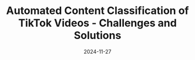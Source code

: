 ---
title: "Automated Content Classification of TikTok Videos - Challenges and Solutions"
collection: talks
permalink: /talks/2024-11-27-Automated-Content-Classification-of-TikTok-Videos-Challenges-and-Solutions
date: 2024-11-27
venue: 'Visual Aspects of Political Communication and Digital Platforms'
paperurl: 'https://www.collegium.ethz.ch/events/fellow-year-2024-2025/visual-aspects-of-political-communication-and-digital-platforms'
doi: 'https://www.collegium.ethz.ch/events/fellow-year-2024-2025/visual-aspects-of-political-communication-and-digital-platforms'
citation: ' Lion Wedel, &quot;Automated Content Classification of TikTok Videos - Challenges and Solutions.&quot; Visual Aspects of Political Communication and Digital Platforms, 1900.'
---